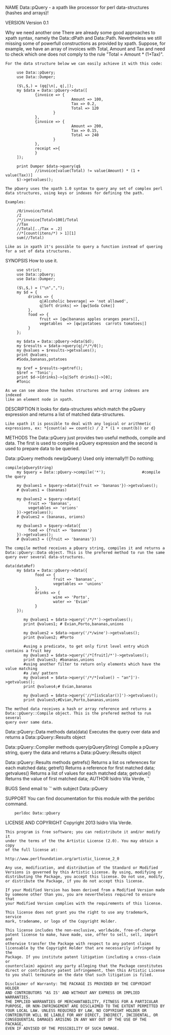 NAME
    Data::pQuery - a xpath like processor for perl data-structures (hashes
    and arrays)!

VERSION
    Version 0.1

Why we need another one
    There are already some good approaches to xpath syntax, namely the
    Data::dPath and Data::Path. Nevertheless we still missing some of
    powerfull constructions as provided by xpath. Suppose, for example, we
    have an array of invoices with Total, Amount and Tax and need to check
    which one does not comply to the rule "Total = Amount * (1+Tax)".

    For the data structure below we can easily achieve it with this code:

         use Data::pQuery;
         use Data::Dumper;

         ($\,$,) = (qq|\n|, q|,|);
         my $data = Data::pQuery->data([
                 {invoice => {
                                 Amount => 100,
                                 Tax => 0.2,
                                 Total => 120
                         }
                 },
                 {invoice => {
                                 Amount => 200,
                                 Tax => 0.15,
                                 Total => 240
                         }       
                 },
                 receipt =>{ 
                 }
         ]);

         print Dumper $data->query(q$
                 //invoice[value(Total) != value(Amount) * (1 + value(Tax))]
         $)->getvalues();

    The pQuery uses the xpath 1.0 syntax to query any set of complex perl
    data structures, using keys or indexes for defining the path.

    Examples:

         /0/invoice/Total
         /2
         /*/invoice[Total>100]/Total
         //Tax
         //Total[../Tax = .2]
         //*[count(itens/*) > 1][1]
         sum(//Total)

    Like as in xpath it's possible to query a function instead of quering
    for a set of data structures.

SYNOPSIS
    How to use it.

         use strict;
         use Data::pQuery;
         use Data::Dumper;

         ($\,$,) = ("\n",",");
         my $d = {
              drinks => {
                   q|Alcoholic beverage| => 'not allowed',
                   q|Soft drinks| => [qw|Soda Coke|]
              },
              food => { 
                   fruit => [qw|bananas apples oranges pears|], 
                   vegetables  => [qw|potatoes  carrots tomatoes|]
              } 
         };

         my $data = Data::pQuery->data($d);
         my $results = $data->query(q|/*/*/0|);
         my @values = $results->getvalues();
         print @values;                         
         #Soda,bananas,potatoes

         my $ref = $results->getref();
         $$ref = 'Tonic';
         print $d->{drinks}->{q|Soft drinks|}->[0];     
         #Tonic

    As we can see above the hashes structures and array indexes are indexed
    like an element node in xpath.

DESCRIPTION
    It looks for data-structures which match the pQuery expression and
    returns a list of matched data-structures.

    Like xpath it is possible to deal with any logical or arithmetic
    expressions, ex: *{count(a) == count(c) / 2 * (1 + count(b)) or d}

METHODS
    The Data::pQuery just provides two useful methods, compile and data. The
    first is used to complie a pQuery expression and the second is used to
    prepare data to be queried.

  Data::pQuery methods
    new(pQuery)
    Used only internally!!! Do nothing;

    compile(pQueryString)
         my $query = Data::pQuery->compile('*');                #compile the query
     
         my @values1 = $query->data({fruit => 'bananas'})->getvalues();
         # @values1 = (bananas)

         my @values2 = $query->data({
              fruit => 'bananas', 
              vegetables => 'orions'
         })->getvalues();
         # @values2 = (bananas, orions)

         my @values3 = $query->data({
              food => {fruit => 'bananas'}
         })->getvalues();
         # @values3 = ({fruit => 'bananas'})

    The compile method receives a pQuery string, compiles it and returns a
    Data::pQuery::Data object. This is the prefered method to run the same
    query over several data-structures.

    data(dataRef)
         my $data = Data::pQuery->data({
                 food => {
                         fruit => 'bananas',
                         vegetables => 'unions'
                 },
                 drinks => {
                         wine => 'Porto',
                         water => 'Evian'
                 }
         });
        
            my @values1 = $data->query('/*/*')->getvalues();
            print @values1; # Evian,Porto,bananas,unions

            my @values2 = $data->query('/*/wine')->getvalues();
            print @values2; #Porto

            #using a predicate, to get only first level entry which contains a fruit key
            my @values3 = $data->query('/*[fruit]/*')->getvalues();
            print @values3; #bananas,unions
            #using another filter to return only elements which have the value matching 
            #a /an/ pattern
            my @values4 = $data->query('/*/*[value() ~ "an"]')->getvalues();
            print @values4;# Evian,bananas

            my @values5 = $data->query('//*[isScalar()]')->getvalues();
            print @values5;#Evian,Porto,bananas,unions

    The method data receives a hash or array reference and returns a
    Data::pQuery::Compile object. This is the prefered method to run several
    query over same data.

  Data::pQuery::Data methods
    data(data)
    Executes the query over data and returns a Data::pQuery::Results object

  Data::pQuery::Compiler methods
    query(pQueryString)
    Compile a pQuery string, query the data and returns a
    Data::pQuery::Results object

  Data::pQuery::Results methods
    getrefs()
Returns a list os references for each matched data;
    getref()
Returns a reference for first matched data;
    getvalues()
Returns a list of values for each matched data;
    getvalue()
Returns the value of first matched data;
AUTHOR
    Isidro Vila Verde, `<jvverde at gmail.com>'

BUGS
    Send email to `<jvverde at gmail.com>' with subject Data::pQuery

SUPPORT
    You can find documentation for this module with the perldoc command.

        perldoc Data::pQuery

LICENSE AND COPYRIGHT
    Copyright 2013 Isidro Vila Verde.

    This program is free software; you can redistribute it and/or modify it
    under the terms of the the Artistic License (2.0). You may obtain a copy
    of the full license at:

    http://www.perlfoundation.org/artistic_license_2_0

    Any use, modification, and distribution of the Standard or Modified
    Versions is governed by this Artistic License. By using, modifying or
    distributing the Package, you accept this license. Do not use, modify,
    or distribute the Package, if you do not accept this license.

    If your Modified Version has been derived from a Modified Version made
    by someone other than you, you are nevertheless required to ensure that
    your Modified Version complies with the requirements of this license.

    This license does not grant you the right to use any trademark, service
    mark, tradename, or logo of the Copyright Holder.

    This license includes the non-exclusive, worldwide, free-of-charge
    patent license to make, have made, use, offer to sell, sell, import and
    otherwise transfer the Package with respect to any patent claims
    licensable by the Copyright Holder that are necessarily infringed by the
    Package. If you institute patent litigation (including a cross-claim or
    counterclaim) against any party alleging that the Package constitutes
    direct or contributory patent infringement, then this Artistic License
    to you shall terminate on the date that such litigation is filed.

    Disclaimer of Warranty: THE PACKAGE IS PROVIDED BY THE COPYRIGHT HOLDER
    AND CONTRIBUTORS "AS IS' AND WITHOUT ANY EXPRESS OR IMPLIED WARRANTIES.
    THE IMPLIED WARRANTIES OF MERCHANTABILITY, FITNESS FOR A PARTICULAR
    PURPOSE, OR NON-INFRINGEMENT ARE DISCLAIMED TO THE EXTENT PERMITTED BY
    YOUR LOCAL LAW. UNLESS REQUIRED BY LAW, NO COPYRIGHT HOLDER OR
    CONTRIBUTOR WILL BE LIABLE FOR ANY DIRECT, INDIRECT, INCIDENTAL, OR
    CONSEQUENTIAL DAMAGES ARISING IN ANY WAY OUT OF THE USE OF THE PACKAGE,
    EVEN IF ADVISED OF THE POSSIBILITY OF SUCH DAMAGE.

